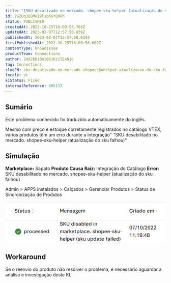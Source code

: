```yaml
---
title: "[SKU desativado no mercado. shopee-sku-helper (atualização do sku falhou)"
id: 2GZUqJQ8MeI9lspoGYQ9Rh
status: PUBLISHED
createdAt: 2022-10-25T16:09:55.768Z
updatedAt: 2023-02-07T12:57:50.039Z
publishedAt: 2023-02-07T12:57:50.039Z
firstPublishedAt: 2022-10-25T16:09:56.669Z
contentType: knownIssue
productTeam: Connections
author: 2mXZkbi0oi061KicTExNjo
tag: Connections
slugEN: sku-desativado-no-mercado-shopeeskuhelper-atualizacao-do-sku-falhou
locale: pt
kiStatus: Fixed
internalReference: 685137
---
```


## Sumário

<div class="alert alert-info">
  <p>Este problema conhecido foi traduzido automaticamente do inglês.</p>
</div>



Mesmo com preço e estoque corretamente registrados no catálogo VTEX, vários produtos têm um erro durante a integração" "SKU desabilitado no mercado. shopee-sku-helper (atualização do sku falhou)"


##

## Simulação



**Marketplace:** Sapato
**Produto Causa Raiz:** Integração do Catálogo
**Error:** SKU desabilitado no mercado. shopee-sku-helper (atualização do sku falhou)

Admin > APPS instalados > Calçados > Gerenciar Produtos > Status de Sincronização de Produtos

 ![](https://raw.githubusercontent.com/vtexdocs/help-center-content/refs/heads/main/docs/pt/known-issues/Connections/sku-desativado-no-mercado-shopeeskuhelper-atualizacao-do-sku-falhou_1.png)


##

## Workaround


Se o reenvio do produto não resolver o problema, é necessário aguardar a análise e investigação deste KI.

